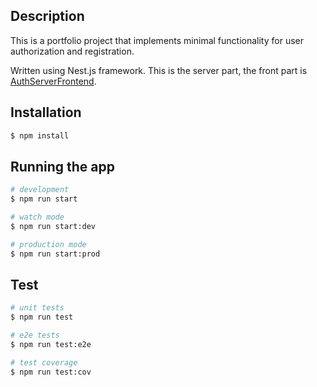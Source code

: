 
## Description

This is a portfolio project that implements minimal functionality for user authorization and registration.

Written using Nest.js framework.
This is the server part, the front part is [AuthServerFrontend](https://github.com/exstarzii/AuthServiceFrontend).

## Installation

```bash
$ npm install
```

## Running the app

```bash
# development
$ npm run start

# watch mode
$ npm run start:dev

# production mode
$ npm run start:prod
```

## Test

```bash
# unit tests
$ npm run test

# e2e tests
$ npm run test:e2e

# test coverage
$ npm run test:cov
```
